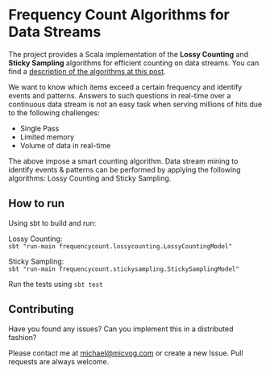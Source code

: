 # Frequency Count Algorithms for Data Streams
The project provides a Scala implementation of the **Lossy Counting** and **Sticky Sampling** algorithms for efficient counting on data streams. You can find a [description of the algorithms at this post](http://blank.com).

We want to know which items exceed a certain frequency and identify events and patterns. Answers to such questions in real-time over a continuous data stream is not an easy task when serving millions of hits due to the following challenges:

* Single Pass
* Limited memory
* Volume of data in real-time

The above impose a smart counting algorithm. Data stream mining to identify events & patterns can be performed by applying the following algorithms: Lossy Counting and Sticky Sampling.

## How to run
Using sbt to build and run:

Lossy Counting:  
`sbt "run-main frequencycount.lossycounting.LossyCountingModel"`

Sticky Sampling:  
`sbt "run-main frequencycount.stickysampling.StickySamplingModel"`

Run the tests using
`sbt test`

## Contributing
Have you found any issues?
Can you implement this in a distributed fashion?

Please contact me at michael@micvog.com or create a new Issue. Pull requests are always welcome.

